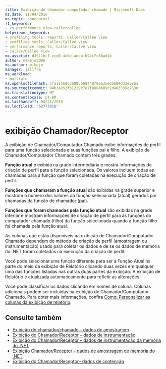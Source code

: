 ```yaml
---
title: Exibição de chamador-computador chamado | Microsoft Docs
ms.date: 11/04/2016
ms.topic: conceptual
f1_keywords:
- vs.performance.view.callercallee
helpviewer_keywords:
- profiling tools, reports, Caller/Callee view
- profiling tools, Caller/Callee view
- performance reports, Caller/Callee view
- Caller/Callee view
ms.assetid: d3511bcf-cce0-4cbe-aecb-b94c7c80ad1b
author: mikejo5000
ms.author: mikejo
manager: jillfra
ms.workload:
- multiple
ms.openlocfilehash: cfa11abdc26805b6944878ea35edbe84d33e58aa
ms.sourcegitcommit: 94b3a052fb1229c7e7f8804b09c1d403385c7630
ms.translationtype: HT
ms.contentlocale: pt-BR
ms.lasthandoff: 04/23/2019
ms.locfileid: "62777018"
---
```

# <a name="callercallee-view"></a>exibição Chamador/Receptor
A exibição de Chamador/Computador Chamado exibe informações de perfil para uma função selecionada e suas funções pai e filho. A exibição de Chamador/Computador Chamado contém três grades:

 **Função atual** é exibida na grade intermediária e mostra informações de criação de perfil para a função selecionada. Os valores incluem todas as chamadas para a função que foram coletadas na execução de criação de perfil.

 **Funções que chamaram a função atual** são exibidas na grade superior e mostram o número dos valores da função selecionada (atual) gerados por chamadas da função de chamador (pai).

 **Funções que foram chamadas pela função atual** são exibidas na grade inferior e mostram informações de criação de perfil para as funções do computador chamado (filho) da função selecionada quando a função filho foi chamada pela função atual.

 As colunas que estão disponíveis na exibição de Chamador/Computador Chamado dependem do método de criação de perfil (amostragem ou instrumentação) usado para coletar os dados e de se os dados de memória do .NET foram coletados na execução da criação de perfil.

 Você pode selecionar uma função diferente para ser a Função Atual na parte do meio da exibição de Relatório clicando duas vezes em qualquer uma das funções listadas nas outras duas partes da exibição. A exibição de Relatório é atualizada automaticamente para refletir as alterações.

 Você pode classificar os dados clicando em nomes de coluna. Colunas adicionais podem ser incluídas na exibição de Chamador/Computador Chamado. Para obter mais informações, confira [Como: Personalizar as colunas da exibição de relatório](../profiling/how-to-customize-report-view-columns.md).

## <a name="see-also"></a>Consulte também
- [Exibição do chamador/chamado – dados de amostragem](../profiling/caller-callee-view-sampling-data.md)
- [Exibição do Chamador/Receptor – dados de instrumentação](../profiling/caller-callee-view-instrumentation-data.md)
- [Exibição do Chamador/Receptor – dados de instrumentação da memória do .NET](../profiling/caller-callee-view-net-memory-instrumentation-data.md)
- [Exibição Chamador/Receptor – dados de amostragem de memória do .NET](../profiling/caller-callee-view-dotnet-memory-sampling-data.md)
- [Exibição do Chamador/Receptor– dados de contenção](../profiling/caller-callee-view-contention-data.md)
